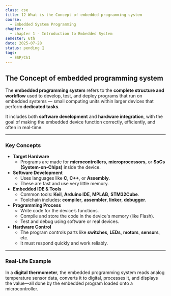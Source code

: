 ```yaml
---
class: cse
title: 12 What is the Concept of embedded programming system
course:
  - Embedded System Programming
chapter:
  - chapter 1 - Introduction to Embedded System
semester: 6th
date: 2025-07-28
status: pending 🛑
tags:
  - ESP/Ch1
---
```


## The Concept of embedded programming system

The **embedded programming system** refers to the **complete structure and workflow** used to develop, test, and deploy programs that run on embedded systems — small computing units within larger devices that perform **dedicated tasks**.

It includes both **software development** and **hardware integration**, with the goal of making the embedded device function correctly, efficiently, and often in real-time.

---

### Key Concepts

- **Target Hardware**    
    - Programs are made for **microcontrollers**, **microprocessors**, or **SoCs (System-on-Chips)** inside the device.        
- **Software Development**    
    - Uses languages like **C**, **C++**, or **Assembly**.        
    - These are fast and use very little memory.        
- **Embedded IDE & Tools**    
    - Common tools: **Keil**, **Arduino IDE**, **MPLAB**, **STM32Cube**.        
    - Toolchain includes: **compiler**, **assembler**, **linker**, **debugger**.        
- **Programming Process**    
    - Write code for the device’s functions.        
    - Compile and store the code in the device's memory (like Flash).        
    - Test and debug using software or real devices.        
- **Hardware Control**    
    - The program controls parts like **switches**, **LEDs**, **motors**, **sensors**, etc.
    - It must respond quickly and work reliably.   

---

### Real-Life Example

In a **digital thermometer**, the embedded programming system reads analog temperature sensor data, converts it to digital, processes it, and displays the value—all done by the embedded program loaded onto a microcontroller.